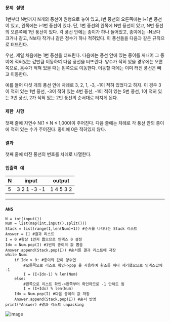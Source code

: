 ### `문제 설명`

1번부터 N번까지 N개의 풍선이 원형으로 놓여 있고, i번 풍선의 오른쪽에는 i+1번 풍선이 있고, 왼쪽에는 i-1번 풍선이 있다. 단, 1번 풍선의 왼쪽에 N번 풍선이 있고, N번 풍선의 오른쪽에 1번 풍선이 있다. 각 풍선 안에는 종이가 하나 들어있고, 종이에는 -N보다 크거나 같고, N보다 작거나 같은 정수가 하나 적혀있다. 이 풍선들을 다음과 같은 규칙으로 터뜨린다.

우선, 제일 처음에는 1번 풍선을 터뜨린다. 다음에는 풍선 안에 있는 종이를 꺼내어 그 종이에 적혀있는 값만큼 이동하여 다음 풍선을 터뜨린다. 양수가 적혀 있을 경우에는 오른쪽으로, 음수가 적혀 있을 때는 왼쪽으로 이동한다. 이동할 때에는 이미 터진 풍선은 빼고 이동한다.

예를 들어 다섯 개의 풍선 안에 차례로 3, 2, 1, -3, -1이 적혀 있었다고 하자. 이 경우 3이 적혀 있는 1번 풍선, -3이 적혀 있는 4번 풍선, -1이 적혀 있는 5번 풍선, 1이 적혀 있는 3번 풍선, 2가 적혀 있는 2번 풍선의 순서대로 터지게 된다.

### `제한 사항`

첫째 줄에 자연수 N(1 ≤ N ≤ 1,000)이 주어진다. 다음 줄에는 차례로 각 풍선 안의 종이에 적혀 있는 수가 주어진다. 종이에 0은 적혀있지 않다.

### `결과`

첫째 줄에 터진 풍선의 번호를 차례로 나열한다.

### `입출력 예`
|N|input|output|
|---|---|---|
|5|3 2 1 -3 -1|1 4 5 3 2|

----

### `ANS`

```
N = int(input())
Num = list(map(int,input().split()))
Stack = list(range(1,len(Num)+1)) #순서를 나타내는 Stack 리스트
Answer = [] #결과 리스트
I = 0 #항상 1먼저 뽑으므로 인덱스 0 설정
Idx = Num.pop(I) #1번의 종이의 값 뽑음
Answer.append(Stack.pop(I)) #순서를 결과 리스트에 저장
while Num:
    if Idx > 0: #종이의 값이 양수면
        #오른쪽으로 리스트 확인->pop 을 사용하여 원소를 하나 제거했으므로 인덱스값에 -1
        I = (I+Idx-1) % len(Num) 
    else:
        #왼쪽으로 리스트 확인->왼쪽부터 확인하므로 -1 안해도 됨
        I = (I+Idx) % len(Num) 
    Idx = Num.pop(I) #다음 종이의 값 저장 
    Answer.append(Stack.pop(I)) #순서 반영 
print(*Answer) #결과 리스트 unpacking

```

![image](https://user-images.githubusercontent.com/106041072/224474641-93b49195-609d-4b42-88fd-cb80115027c0.png)

